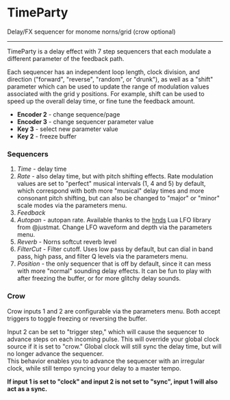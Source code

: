 # TimeParty

Delay/FX sequencer for monome norns/grid (crow optional)

---

TimeParty is a delay effect with 7 step sequencers that each modulate a different parameter of the feedback path.

Each sequencer has an independent loop length, clock division, and direction ("forward", "reverse", "random", or "drunk"), 
as well as a "shift" parameter which can be used to update the range of modulation values associated with the grid y positions.
For example, shift can be used to speed up the overall delay time, or fine tune the feedback amount.

* **Encoder 2** - change sequence/page
* **Encoder 3** - change sequencer parameter value
* **Key 3** - select new parameter value
* **Key 2** - freeze buffer

### Sequencers

1. _Time_  - delay time
2. _Rate_ - also delay time, but with pitch shifting effects. Rate modulation values are set to "perfect" musical intervals 
(1, 4 and 5) by default, which correspond with both more "musical" delay times and more consonant pitch shifting, 
but can also be changed to "major" or "minor" scale modes via the parameters menu.
3. _Feedback_ 
4. _Autopan_ - autopan rate. Available thanks to the [hnds](https://github.com/justmat/otis/blob/master/lib/hnds.lua) Lua LFO library from @justmat. Change LFO waveform and depth via the parameters menu.
5. _Reverb_ - Norns softcut reverb level
6. _FilterCut_ - Filter cutoff. Uses low pass by default, but can dial in band pass, high pass, and filter Q levels via 
the parameters menu.
7. _Position_ - the only sequencer that is off by default, since it can mess with more "normal" sounding delay effects. 
It can be fun to play with after freezing the buffer, or for more glitchy delay sounds.

### Crow

Crow inputs 1 and 2 are configurable via the parameters menu. Both accept triggers to toggle freezing or reversing the buffer. 

Input 2 can be set to "trigger step," which will cause the sequencer to advance steps on each incoming pulse. This will override your 
global clock source if it is set to "crow." Global clock will still sync the delay time, but will no longer advance the sequencer.  
This behavior enables you to advance the sequencer with an irregular clock, while still tempo syncing your delay to a master tempo. 

**If input 1 is set to "clock" and input 2 is not set to "sync", input 1 will also act as a sync.** 



